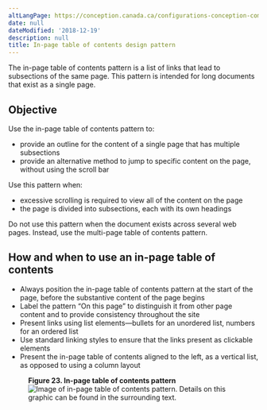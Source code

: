 ```yaml
---
altLangPage: https://conception.canada.ca/configurations-conception-communes/table-matiere-interieur.html
date: null
dateModified: '2018-12-19'
description: null
title: In-page table of contents design pattern
---
```






<section>
 <p>
  The in-page table of contents pattern is a list of links that lead to subsections of the same page. This pattern is intended for long documents that exist as a single page.
 </p>
 <section>
  <h2>
   Objective
  </h2>
  <p>
   Use the in-page  table of contents pattern  to:
  </p>
  <ul>
   <li>
    provide an outline for the content of a single page that has multiple subsections
   </li>
   <li>
    provide an alternative method to jump to specific content on the page,  without using the scroll bar
   </li>
  </ul>
  <p>
   Use this pattern when:
  </p>
  <ul>
   <li>
    excessive scrolling is required to view all of the content on the page
   </li>
   <li>
    the page is divided into subsections, each with its own headings
   </li>
  </ul>
  <p>
   Do not use this pattern when the document exists across several web pages. Instead, use the multi-page  table of contents pattern.
  </p>
 </section>
 <section>
  <h2>
   How and when to use an in-page table of contents
  </h2>
  <ul>
   <li>
    Always position the in-page  table of contents pattern  at the start of the page, before the substantive content of the page begins
   </li>
   <li>
    Label the pattern “On this page” to distinguish it from other page content and to provide consistency throughout the site
   </li>
   <li>
    Present links using list elements—bullets for an unordered list, numbers for an ordered list
   </li>
   <li>
    Use standard linking styles to ensure that the links present as clickable elements
   </li>
   <li>
    Present the in-page table of contents aligned to the left, as a vertical list, as opposed to using a column layout
   </li>
  </ul>
  <div class="row">
   <div class="col-sm-2">
   </div>
   <div class="col-sm-8">
    <figure class="mrgn-bttm-lg">
     <figcaption class="text-center">
      <b>
       Figure 23. In-page table of contents pattern
      </b>
     </figcaption>
     <img alt="Image of in-page table of contents pattern. Details on this graphic can be found in the surrounding text." class="img-responsive center-block" src="https://www.canada.ca/content/dam/tbs-sct/images/government-communications/canada-content-style-guide/in-page-table-of-contents-eng.jpg"/>
    </figure>
   </div>
   <div class="col-sm-2">
   </div>
  </div>
  <div class="clearfix">
  </div>
 </section>
</section>





